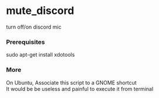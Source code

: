 # mute_discord
turn off/on discord mic

### Prerequisites

sudo apt-get install xdotools

### More

On Ubuntu, Associate this script to a GNOME shortcut \
It would be  be useless and painful to execute it from terminal 
